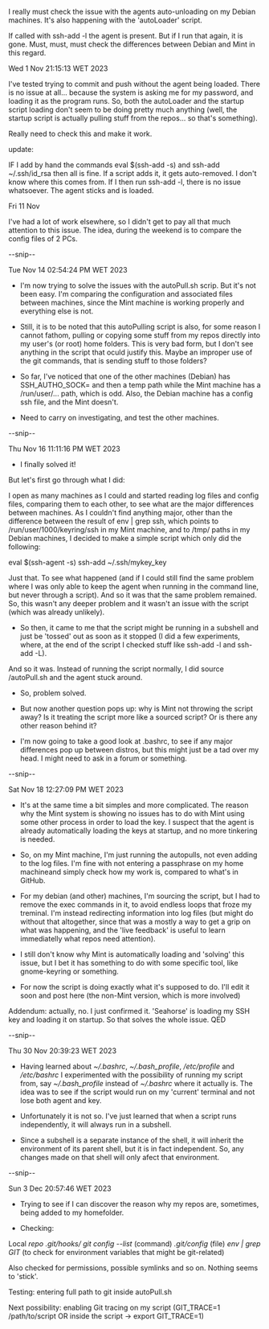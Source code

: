 I really must check the issue with the agents auto-unloading on my Debian machines.
It's also happening with the 'autoLoader' script.

If called with ssh-add -l the agent is present. But if I run that again, it is gone.
Must, must, must check the differences between Debian and Mint in this regard.

Wed  1 Nov 21:15:13 WET 2023

I've tested trying to commit and push without the agent being loaded.
There is no issue at all... because the system is asking me for my password, and
loading it as the program runs. So, both the autoLoader and the startup script loading
don't seem to be doing pretty much anything (well, the startup script is actually
pulling stuff from the repos... so that's something).

Really need to check this and make it work.

update: 

IF I add by hand the commands eval $(ssh-add -s) and ssh-add ~/.ssh/id_rsa then all is
 fine. If a script adds it, it gets auto-removed. I don't know where this comes from.
If I then run ssh-add -l, there is no issue whatsoever. The agent sticks and is loaded.

Fri 11 Nov 

I've had a lot of work elsewhere, so I didn't get to pay all that much attention to
this issue. The idea, during the weekend is to compare the config files of 2 PCs.

--snip--

Tue Nov 14 02:54:24 PM WET 2023

- I'm now trying to solve the issues with the autoPull.sh scrip. But it's not been easy. I'm comparing the
configuration and associated files between machines, since the Mint machine is working properly and
everything else is not.

- Still, it is to be noted that this autoPulling script is also, for some reason I cannot fathom, 
pulling or copying some stuff from my repos directly into my user's (or root) home folders. This is
very bad form, but I don't see anything in the script that oculd justify this. Maybe an improper use
of the git commands, that is sending stuff to those folders?

- So far, I've noticed that one of the other machines (Debian) has SSH_AUTHO_SOCK= and then a temp path
while the Mint machine has a /run/user/... path, which is odd. Also, the Debian machine has a config
ssh file, and the Mint doesn't.

- Need to carry on investigating, and test the other machines.

--snip--

Thu Nov 16 11:11:16 PM WET 2023

- I finally solved it!

But let's first go through what I did: 

I open as many machines as I could and started reading log files and config files, comparing them to each other, to see what are the major differences between machines. As I couldn't find anything major, other than the difference between the result of env | grep ssh, which points to /run/user/1000/keyring/ssh in my Mint machine, and to /tmp/ paths in my Debian machines, I decided to make a simple script which only did the following:

eval $(ssh-agent -s)
ssh-add ~/.ssh/mykey_key

Just that. To see what happened (and if I could still find the same problem where I was only able to keep the agent when running in the command line, but never through a script). And so it was that the same problem remained. So, this wasn't any deeper problem and it wasn't an issue with the script (which was already unlikely).

- So then, it came to me that the script might be running in a subshell and just be 'tossed' out as soon as it stopped (I did a few experiments, where, at the end of the script I checked stuff like ssh-add -l and ssh-add -L).

And so it was. Instead of running the script normally, I did source /autoPull.sh and the agent stuck around.

- So, problem solved.

- But now another question pops up: why is Mint not throwing the script away? Is it treating the script more like a sourced script? Or is there any other reason behind it?

- I'm now going to take a good look at .bashrc, to see if any major differences pop up between distros, but this might just be a tad over my head. I might need to ask in a forum or something.

--snip--

Sat Nov 18 12:27:09 PM WET 2023

- It's at the same time a bit simples and more complicated.
The reason why the Mint system is showing no issues has to do with Mint
using some other process in order to load the key. I suspect that the
agent is already automatically loading the keys at startup, and no more
tinkering is needed.

- So, on my Mint machine, I'm just running the autopulls, not even adding
to the log files. I'm fine with not entering a passphrase on my home machineand simply check how my work is, compared to what's in GitHub.

- For my debian (and other) machines, I'm sourcing the script, but I had to
remove the exec commands in it, to avoid endless loops that froze my treminal.
I'm instead redirecting information into log files (but might do without that altogether, since that was a mostly a way to get a grip on what was happening, and the 'live feedback' is useful to learn immediatelly what repos need attention).

- I still don't know why Mint is automatically loading and 'solving' this issue, but I bet it has something to do with some specific tool, like gnome-keyring or something.

- For now the script is doing exactly what it's supposed to do. I'll edit it soon and post here (the non-Mint version, which is more involved)

Addendum: actually, no. I just confirmed it. 'Seahorse' is loading my SSH key and loading it on startup. So that solves the whole issue. QED

--snip--

Thu 30 Nov 20:39:23 WET 2023

- Having learned about *~/.bashrc*, *~/.bash_profile*, */etc/profile* and */etc/bashrc* I experimented with the possibility of running my script from, say *~/.bash_profile* instead of *~/.bashrc* where it actually is. The idea was to see if the script would run on my 'current' terminal and not lose both agent and key.

- Unfortunately it is not so. I've just learned that when a script runs independently, it will always run in a subshell.

- Since a subshell is a separate instance of the shell, it will inherit the environment of its parent shell, but it is in fact independent. So, any changes made on that shell will only afect that environment.

--snip--

Sun  3 Dec 20:57:46 WET 2023

- Trying to see if I can discover the reason why my repos are, sometimes, being added to my homefolder.

- Checking:

Local *repo .git/hooks/*
*git config --list* (command)
*.git/config* (file)
*env | grep GIT* (to check for environment variables that might be git-related)

Also checked for permissions, possible symlinks and so on. Nothing seems to 'stick'.

Testing: entering full path to git inside autoPull.sh

Next possibility: enabling Git tracing on my script
(GIT_TRACE=1 /path/to/script    OR inside the script -> export GIT_TRACE=1)
